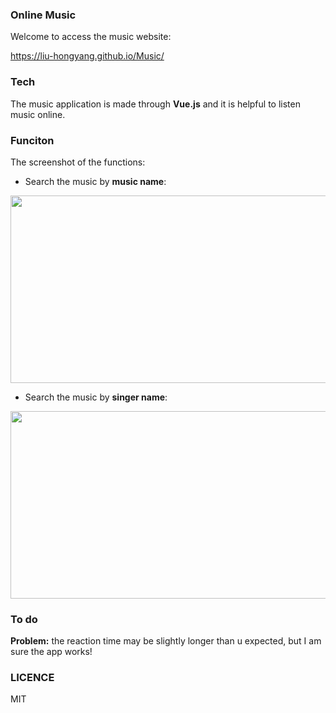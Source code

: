 ### Online Music 


Welcome to access the music website:

https://liu-hongyang.github.io/Music/


### Tech

The music application is made through **Vue.js** and it is helpful to listen music online.


### Funciton

The screenshot of the functions:

- Search the music by **music name**:

<img src = "https://tva1.sinaimg.cn/large/008eGmZEgy1gmqsv48ws4j31js0u04qs.jpg" width = "600" height="300">



- Search the music by **singer name**:


<img src = "https://tva1.sinaimg.cn/large/008eGmZEgy1gmqsx8l74uj31jm0u0u10.jpg" width = "600" height="300">

### To do

**Problem:** the reaction time may be slightly longer than u expected, but I am sure the app works!


### LICENCE

MIT

